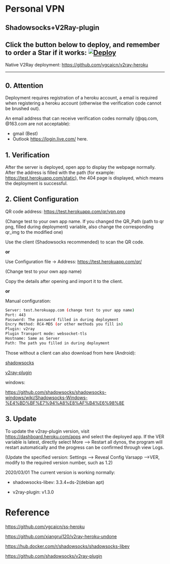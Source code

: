 # Personal VPN
## Shadowsocks+V2Ray-plugin

Click the button below to deploy, and remember to order a Star if it works:
[![Deploy](https://www.herokucdn.com/deploy/button.png)](https://heroku.com/deploy?template=https://github.com/ptvuong216/VPN/tree/main)
---

Native V2Ray deployment: <https://github.com/ygcaicn/v2ray-heroku>

---

## 0. Attention

Deployment requires registration of a heroku account, a email is required when registering a heroku account (otherwise the verification code cannot be brushed out). 

An email address that can receive verification codes normally (@qq.com, @163.com are not acceptable):
- gmail (Best) 
- Outlook <https://login.live.com/> here.

## 1. Verification

After the server is deployed, open app to display the webpage normally. After the address is filled with the path (for example: <https://test.herokuapp.com/static>), the 404 page is displayed, which means the deployment is successful.

## 2. Client Configuration

QR code address: https://test.herokuapp.com/qr/vpn.png

(Change test to your own app name. If you changed the QR_Path (path to qr png, filled during deployment) variable, also change the corresponding qr_img to the modified one)

Use the client (Shadowsocks recommended) to scan the QR code.

**or**

Use Configuration file -> Address: https://test.herokuapp.com/qr/

(Change test to your own app name)

Copy the details after opening and import it to the client.

**or**

Manual configuration:

```sh
Server: test.herokuapp.com (change test to your app name)
Port: 443
Password: The password filled in during deployment
Encry Method: RC4-MD5 (or other methods you fill in)
Plugin: v2ray
Plugin Transport mode: websocket-tls
Hostname: Same as Server
Path: The path you filled in during deployment
```

Those without a client can also download from here (Android):

[shadowsocks](https://github.com/shadowsocks/shadowsocks-android/releases/latest/download/shadowsocks--universal-5.1.9.apk)

[v2ray-plugin](https://github.com/shadowsocks/v2ray-plugin-android/releases/latest/download/v2ray-arm64-v8a-1.3.1.apk)

windows:

<https://github.com/shadowsocks/shadowsocks-windows/wiki/Shadowsocks-Windows-%E4%BD%BF%E7%94%A8%E8%AF%B4%E6%98%8E>

## 3. Update

To update the v2ray-plugin version, visit <https://dashboard.heroku.com/apps> and select the deployed app. If the VER variable is latest, directly select More --> Restart all dynos, the program will restart automatically and the progress can be confirmed through view Logs. 

(Update the specified version: Settings --> Reveal Config Varsapp -->VER, modify to the required version number, such as 1.2)

2020/03/01 The current version is working normally:

+ shadowsocks-libev: 3.3.4+ds-2(debian apt)

+ v2ray-plugin: v1.3.0

# Reference

https://github.com/ygcaicn/ss-heroku

https://github.com/xiangrui120/v2ray-heroku-undone

https://hub.docker.com/r/shadowsocks/shadowsocks-libev

https://github.com/shadowsocks/v2ray-plugin
